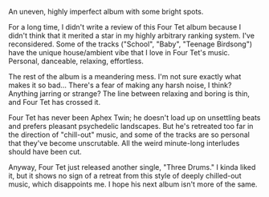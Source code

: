 An uneven, highly imperfect album with some bright spots.

For a long time, I didn't write a review of this Four Tet album because I didn't think that
it merited a star in my highly arbitrary ranking system. I've reconsidered. Some of the tracks
("School", "Baby", "Teenage Birdsong") have the unique house/ambient vibe that I love in
Four Tet's music. Personal, danceable, relaxing, effortless.

The rest of the album is a meandering mess. I'm not sure exactly what makes it so
bad... There's a fear of making any harsh noise, I think? Anything jarring or
strange? The line between relaxing and boring is thin, and Four Tet has
crossed it.

Four Tet has never been Aphex Twin; he doesn't load up on unsettling beats and
prefers pleasant psychedelic landscapes. But he's retreated too far in the
direction of "chill-out" music, and some of the tracks are so personal that they've become
unscrutable. All the weird minute-long interludes should have been cut.

Anyway, Four Tet just released another single, "Three Drums." I kinda liked it,
but it shows no sign of a retreat from this style of
deeply chilled-out music, which disappoints me. I hope his next album isn't more of the same.
